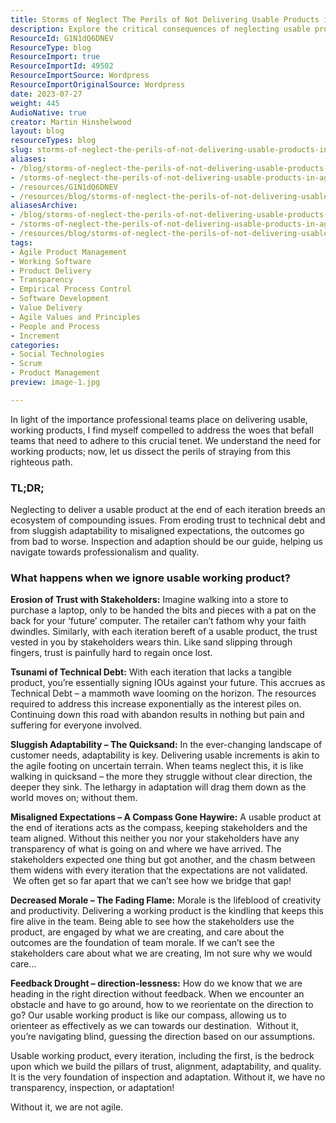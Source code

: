 ```yaml
---
title: Storms of Neglect The Perils of Not Delivering Usable Products in Agile Iterations
description: Explore the critical consequences of neglecting usable products in Agile iterations. Learn how to maintain trust, adaptability, and team morale for success.
ResourceId: G1N1dQ6DNEV
ResourceType: blog
ResourceImport: true
ResourceImportId: 49502
ResourceImportSource: Wordpress
ResourceImportOriginalSource: Wordpress
date: 2023-07-27
weight: 445
AudioNative: true
creator: Martin Hinshelwood
layout: blog
resourceTypes: blog
slug: storms-of-neglect-the-perils-of-not-delivering-usable-products-in-agile-iterations
aliases:
- /blog/storms-of-neglect-the-perils-of-not-delivering-usable-products-in-agile-iterations
- /storms-of-neglect-the-perils-of-not-delivering-usable-products-in-agile-iterations
- /resources/G1N1dQ6DNEV
- /resources/blog/storms-of-neglect-the-perils-of-not-delivering-usable-products-in-agile-iterations
aliasesArchive:
- /blog/storms-of-neglect-the-perils-of-not-delivering-usable-products-in-agile-iterations
- /storms-of-neglect-the-perils-of-not-delivering-usable-products-in-agile-iterations
- /resources/blog/storms-of-neglect-the-perils-of-not-delivering-usable-products-in-agile-iterations
tags:
- Agile Product Management
- Working Software
- Product Delivery
- Transparency
- Empirical Process Control
- Software Development
- Value Delivery
- Agile Values and Principles
- People and Process
- Increment
categories:
- Social Technologies
- Scrum
- Product Management
preview: image-1.jpg

---
```

In light of the importance professional teams place on delivering usable, working products, I find myself compelled to address the woes that befall teams that need to adhere to this crucial tenet. We understand the need for working products; now, let us dissect the perils of straying from this righteous path.

### TL;DR;

Neglecting to deliver a usable product at the end of each iteration breeds an ecosystem of compounding issues. From eroding trust to technical debt and from sluggish adaptability to misaligned expectations, the outcomes go from bad to worse. Inspection and adaption should be our guide, helping us navigate towards professionalism and quality.

### **What happens when we ignore usable working product?**

**Erosion of Trust with Stakeholders:** Imagine walking into a store to purchase a laptop, only to be handed the bits and pieces with a pat on the back for your ‘future’ computer. The retailer can’t fathom why your faith dwindles. Similarly, with each iteration bereft of a usable product, the trust vested in you by stakeholders wears thin. Like sand slipping through fingers, trust is painfully hard to regain once lost.

**Tsunami of Technical Debt:** With each iteration that lacks a tangible product, you’re essentially signing IOUs against your future. This accrues as Technical Debt – a mammoth wave looming on the horizon. The resources required to address this increase exponentially as the interest piles on. Continuing down this road with abandon results in nothing but pain and suffering for everyone involved.

**Sluggish Adaptability – The Quicksand:** In the ever-changing landscape of customer needs, adaptability is key. Delivering usable increments is akin to the agile footing on uncertain terrain. When teams neglect this, it is like walking in quicksand – the more they struggle without clear direction, the deeper they sink. The lethargy in adaptation will drag them down as the world moves on; without them.

**Misaligned Expectations – A Compass Gone Haywire:** A usable product at the end of iterations acts as the compass, keeping stakeholders and the team aligned. Without this neither you nor your stakeholders have any transparency of what is going on and where we have arrived. The stakeholders expected one thing but got another, and the chasm between them widens with every iteration that the expectations are not validated.  We often get so far apart that we can’t see how we bridge that gap!

**Decreased Morale – The Fading Flame:** Morale is the lifeblood of creativity and productivity. Delivering a working product is the kindling that keeps this fire alive in the team. Being able to see how the stakeholders use the product, are engaged by what we are creating, and care about the outcomes are the foundation of team morale. If we can’t see the stakeholders care about what we are creating, Im not sure why we would care…

**Feedback Drought – direction-lessness:** How do we know that we are heading in the right direction without feedback. When we encounter an obstacle and have to go around, how to we reorientate on the direction to go? Our usable working product is like our compass, allowing us to orienteer as effectively as we can towards our destination.  Without it, you’re navigating blind, guessing the direction based on our assumptions.

Usable working product, every iteration, including the first, is the bedrock upon which we build the pillars of trust, alignment, adaptability, and quality. It is the very foundation of inspection and adaptation. Without it, we have no transparency, inspection, or adaptation!

Without it, we are not agile.
